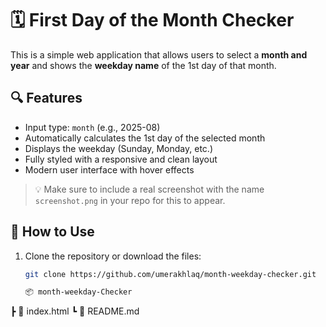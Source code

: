 # 🗓️ First Day of the Month Checker

This is a simple web application that allows users to select a **month and year** and shows the **weekday name** of the 1st day of that month.

## 🔍 Features

- Input type: `month` (e.g., 2025-08)
- Automatically calculates the 1st day of the selected month
- Displays the weekday (Sunday, Monday, etc.)
- Fully styled with a responsive and clean layout
- Modern user interface with hover effects

> 💡 Make sure to include a real screenshot with the name `screenshot.png` in your repo for this to appear.

## 🚀 How to Use

1. Clone the repository or download the files:
   ```bash
   git clone https://github.com/umerakhlaq/month-weekday-checker.git

   📦 month-weekday-Checker
 ┣ 📄 index.html
 ┗ 📄 README.md
